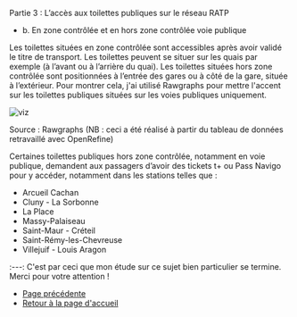Partie 3 : L’accès aux toilettes publiques sur le réseau RATP

* b. En zone contrôlée et en hors zone contrôlée voie publique 

Les toilettes situées en zone contrôlée sont accessibles après avoir validé le titre de transport. Les toilettes peuvent se situer sur les quais par exemple (à l’avant ou à l’arrière du quai). 
Les toilettes situées hors zone contrôlée sont positionnées à l’entrée des gares ou à côté de la gare, située à l’extérieur. Pour montrer cela, j'ai utilisé Rawgraphs pour mettre l'accent sur les toilettes publiques situées sur les voies publiques uniquement. 
 
![viz](https://user-images.githubusercontent.com/97068887/151870066-b7b1395d-ba4d-44dc-b613-fc1310dbfa43.svg)

Source : Rawgraphs  (NB : ceci a été réalisé à partir du tableau de données retravaillé avec OpenRefine) 

Certaines toilettes publiques hors zone contrôlée, notamment en voie publique, demandent aux passagers d’avoir des tickets t+ ou Pass Navigo pour y accéder, notamment dans les stations telles que : 
- Arcueil Cachan
- Cluny - La Sorbonne
- La Place
- Massy-Palaiseau
- Saint-Maur - Créteil
- Saint-Rémy-les-Chevreuse
- Villejuif - Louis Aragon 


:---: C'est par ceci que mon étude sur ce sujet bien particulier se termine. Merci pour votre attention !


* [Page précédente](partie3A.md)
* [Retour à la page d'accueil](README.md)
